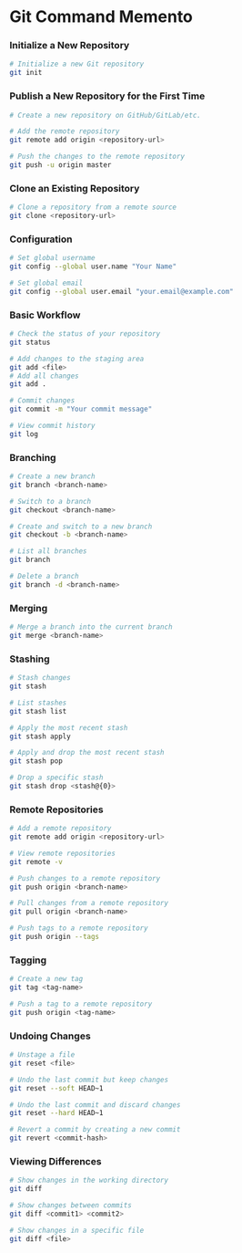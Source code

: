 # Git Command Memento

### Initialize a New Repository
```sh
# Initialize a new Git repository
git init
```
### Publish a New Repository for the First Time
```sh
# Create a new repository on GitHub/GitLab/etc.

# Add the remote repository
git remote add origin <repository-url>

# Push the changes to the remote repository
git push -u origin master
```

### Clone an Existing Repository
```sh
# Clone a repository from a remote source
git clone <repository-url>
```

### Configuration
```sh
# Set global username
git config --global user.name "Your Name"

# Set global email
git config --global user.email "your.email@example.com"
```

### Basic Workflow
```sh
# Check the status of your repository
git status

# Add changes to the staging area
git add <file>
# Add all changes
git add .

# Commit changes
git commit -m "Your commit message"

# View commit history
git log
```

### Branching
```sh
# Create a new branch
git branch <branch-name>

# Switch to a branch
git checkout <branch-name>

# Create and switch to a new branch
git checkout -b <branch-name>

# List all branches
git branch

# Delete a branch
git branch -d <branch-name>
```

### Merging
```sh
# Merge a branch into the current branch
git merge <branch-name>
```

### Stashing
```sh
# Stash changes
git stash

# List stashes
git stash list

# Apply the most recent stash
git stash apply

# Apply and drop the most recent stash
git stash pop

# Drop a specific stash
git stash drop <stash@{0}>
```

### Remote Repositories
```sh
# Add a remote repository
git remote add origin <repository-url>

# View remote repositories
git remote -v

# Push changes to a remote repository
git push origin <branch-name>

# Pull changes from a remote repository
git pull origin <branch-name>

# Push tags to a remote repository
git push origin --tags
```

### Tagging
```sh
# Create a new tag
git tag <tag-name>

# Push a tag to a remote repository
git push origin <tag-name>
```

### Undoing Changes
```sh
# Unstage a file
git reset <file>

# Undo the last commit but keep changes
git reset --soft HEAD~1

# Undo the last commit and discard changes
git reset --hard HEAD~1

# Revert a commit by creating a new commit
git revert <commit-hash>
```

### Viewing Differences
```sh
# Show changes in the working directory
git diff

# Show changes between commits
git diff <commit1> <commit2>

# Show changes in a specific file
git diff <file>
```